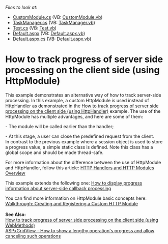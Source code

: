 <!-- default file list -->
*Files to look at*:

* [CustomModule.cs](./CS/App_Code/CustomModule.cs) (VB: [CustomModule.vb](./VB/App_Code/CustomModule.vb))
* [TaskManager.cs](./CS/App_Code/TaskManager.cs) (VB: [TaskManager.vb](./VB/App_Code/TaskManager.vb))
* [Test.cs](./CS/App_Code/Test.cs) (VB: [Test.vb](./VB/App_Code/Test.vb))
* [Default.aspx](./CS/Default.aspx) (VB: [Default.aspx.vb](./VB/Default.aspx.vb))
* [Default.aspx.cs](./CS/Default.aspx.cs) (VB: [Default.aspx.vb](./VB/Default.aspx.vb))
<!-- default file list end -->
# How to track progress of server side processing on the client side (using HttpModule)


<p>This example demonstrates an alternative way of how to track server-side processing. In this example, a custom HttpModule is used instead of HttpHandler as demonstrated in the <a href="https://www.devexpress.com/Support/Center/p/E4651">How to track progress of server side processing on the client side (using HttpHandler)</a> example. The use of the HttpModule has multiple advantages, and here are some of them:</p>
<p>- The module will be called earlier than the handler;</p>
<p>- At this stage, a user can close the predefined request from the client.<br> In contrast to the previous example where a session object is used to store a progress value, a simple static class is defined. Note this class has a global scope and should be made thread-safe.</p>
<p>For more information about the difference between the use of HttpModule and HttpHandler, follow this article: <a href="http://msdn.microsoft.com/en-us/library/bb398986(v=vs.100).aspx"><u>HTTP Handlers and HTTP Modules Overview</u></a></p>
<p>This example extends the following one: <a href="https://www.devexpress.com/Support/Center/p/E918">How to display progress information about server-side callback processing</a></p>
<p>You can find more information on HttpModule basic concepts here: <a href="http://msdn.microsoft.com/en-us/library/ms227673(v=vs.100).aspx"><u>Walkthrough: Creating and Registering a Custom HTTP Module</u></a><br><br><strong>See Also:</strong><br><a href="https://www.devexpress.com/Support/Center/p/T156786">How to track progress of server side processing on the client side (using WebMethods)</a><br><a href="https://www.devexpress.com/Support/Center/p/T518056">ASPxGridView - How to show a lengthy operation's progress and allow canceling such operations</a></p>

<br/>


